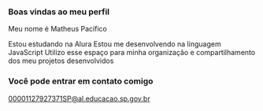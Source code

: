 ### Boas vindas ao meu perfil

Meu nome é Matheus Pacífico

Estou estudando na Alura
Estou me desenvolvendo na linguagem JavaScript
Utilizo esse espaço para minha organização e compartilhamento dos meu projetos desenvolvidos

### Você pode entrar em contato comigo

00001127927371SP@al.educacao.sp.gov.br
